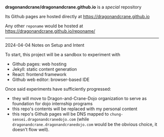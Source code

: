 **dragonandcrane/dragonandcrane.github.io** is a _special_ repository

Its Github pages are hosted directly at https://dragonandcrane.github.io

Any other `reponame` would be hosted at https://dragonandcrane.github.io/reponame/

---

2024-04-04 Notes on Setup and Intent

To start, this project will be a sandbox to experiment with
 - Github pages: web hosting
 - Jekyll: static content generation
 - React: frontend framework
 - Github web editor: browser-based IDE

Once said experiments have sufficiently progressed:
 - they will move to Dragon-and-Crane-Dojo organization to serve as foundation for dojo internship programs
 - this repo's contents will be replaced with my personal content
 - this repo's Github pages will be DNS mapped to `chung-sensei.dragonandcranedojo.com` (while `dragonandcrane.dragonandcranedojo.com` would be the obvious choice, it doesn't flow well).

